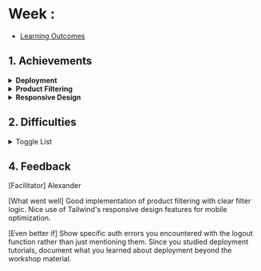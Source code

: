 # Week : 

- [Learning Outcomes](https://learn.foundersandcoders.com/course/syllabus/developer/week03-project03-server/learning-outcomes/)

## 1. Achievements

<details><summary><strong>Deployment</strong></summary>

---
After the workshop i decided to watch some youtube tutorials on deployment  to get a better idea of how I could apply what I learned in rreal world situations. I feel the workshop was good but very easy to complete without really knowing what you aree doing if you dont make an effort to do extra reading. Although I didn't handle the deployment of our group project as Marika was quite keen on deploying our site, I hope to get some pactice over reading week on a project I have been working on.

</details>

<details><summary><strong>Product Filtering</strong></summary>

---
I really wanted to implement product filtering this week so it was something that I focused on for most of tuesday. I achieved this by creaeting a function that iterates through each vinyl record and creates a new array with all elements that pass the checks.

```ts
      const filtered = vinyls.filter(
        (vinyl) =>
          (!genres.length || genres.includes(vinyl.genres.genre)) &&
          (!priceRanges.length ||
            priceRanges.includes(vinyl.price_ranges.price_range)) &&
          (!timePeriods.length ||
            timePeriods.includes(vinyl.time_periods.time_period)),
      );

```


</details>

<details><summary><strong>Responsive Design</strong></summary>

---

Up until this point our site had been unresponsive and had a lot of issues in mobile view. I took some time out this week to go through and ensure everrything displayed propely in mobile view. It turned out to be quite easy in Tailwind with the "lg:" or "sm:" which adds styling deependant on the display size

```ts
<div className="w-full grid grid-cols-2 lg:grid-cols-4 gap-6 min-h-[500px]">
```

</details>



## 2. Difficulties

<details><summary>Toggle List</summary>

---
A log out function seemed like it would be pretty easy to implement, but ended up giving me issues to try and add. 

in theory I would be using myfunction  that handled DB requests to delete the user session

```ts
const handleLogout = async () => {
    try {
      await fetchData("check-session", "DELETE");
    } catch (error) {
      console.error("Error logging out:", error);
    }
  };
```

However this was returning autherisation errors that we were unable to solve in time by the end of the week

</details>



## 4. Feedback

[Facilitator]
Alexander

[What went well]
Good implementation of product filtering with clear filter logic. Nice use of Tailwind's responsive design features for mobile optimization.

[Even better if]
Show specific auth errors you encountered with the logout function rather than just mentioning them. Since you studied deployment tutorials, document what you learned about deployment beyond the workshop material.

